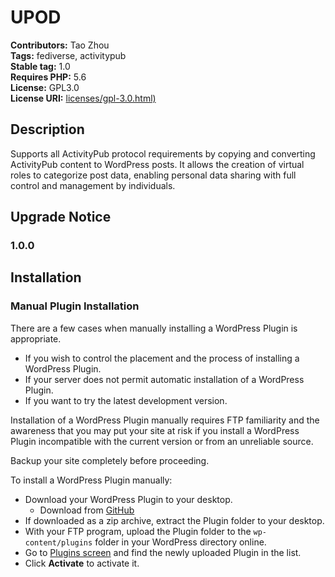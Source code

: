 # UPOD #
**Contributors:** Tao Zhou  
**Tags:** fediverse, activitypub  
**Stable tag:** 1.0  
**Requires PHP:** 5.6  
**License:** GPL3.0  
**License URI:** [licenses/gpl-3.0.html)](https://www.gnu.org/licenses/gpl-3.0.html)

## Description ##

Supports all ActivityPub protocol requirements by copying and converting ActivityPub content to WordPress posts. It allows the creation of virtual roles to categorize post data, enabling personal data sharing with full control and management by individuals.

## Upgrade Notice ##

### 1.0.0 ###

## Installation ##

### Manual Plugin Installation ###

There are a few cases when manually installing a WordPress Plugin is appropriate.

* If you wish to control the placement and the process of installing a WordPress Plugin.
* If your server does not permit automatic installation of a WordPress Plugin.
* If you want to try the latest development version.

Installation of a WordPress Plugin manually requires FTP familiarity and the awareness that you may put your site at risk if you install a WordPress Plugin incompatible with the current version or from an unreliable source.

Backup your site completely before proceeding.

To install a WordPress Plugin manually:

* Download your WordPress Plugin to your desktop.
    * Download from [GitHub](https://github.com/tomtaozhou/upod-plugin)
* If downloaded as a zip archive, extract the Plugin folder to your desktop.
* With your FTP program, upload the Plugin folder to the `wp-content/plugins` folder in your WordPress directory online.
* Go to [Plugins screen](https://codex.wordpress.org/Administration_Screens#Plugins) and find the newly uploaded Plugin in the list.
* Click **Activate** to activate it.
